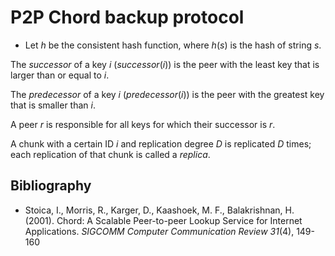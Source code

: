 # P2P Chord backup protocol <!-- omit in toc -->

- Let $h$ be the consistent hash function, where $h(s)$ is the hash of string $s$.

The *successor* of a key $i$ ($successor(i)$) is the peer with the least key that is larger than or equal to $i$.

The *predecessor* of a key $i$ ($predecessor(i)$) is the peer with the greatest key that is smaller than $i$.

A peer $r$ is responsible for all keys for which their successor is $r$.

A chunk with a certain ID $i$ and replication degree $D$ is replicated $D$ times; each replication of that chunk is called a *replica*.



## Bibliography

- Stoica, I., Morris, R., Karger, D., Kaashoek, M. F., Balakrishnan, H. (2001). Chord: A Scalable Peer-to-peer Lookup Service for Internet Applications. *SIGCOMM Computer Communication Review* *31*(4), 149-160
